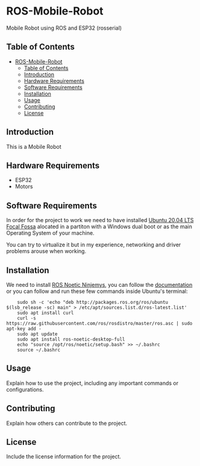 # ROS-Mobile-Robot

Mobile Robot using ROS and ESP32 (rosserial)

## Table of Contents
- [ROS-Mobile-Robot](#ros-mobile-robot)
  - [Table of Contents](#table-of-contents)
  - [Introduction](#introduction)
  - [Hardware Requirements](#hardware-requirements)
  - [Software Requirements](#software-requirements)
  - [Installation](#installation)
  - [Usage](#usage)
  - [Contributing](#contributing)
  - [License](#license)

## Introduction
This is a Mobile Robot 

## Hardware Requirements
- ESP32
- Motors

## Software Requirements
In order for the project to work we need to have installed [Ubuntu 20.04 LTS Focal Fossa](https://releases.ubuntu.com/focal/) alocated
in a partiton with a Windows dual boot or as the main Operating System of your machine. 

You can try to virtualize it but in my experience, networking and driver problems arouse when working.

## Installation
We need to install [ROS Noetic Ninjemys](https://wiki.ros.org/noetic), you can follow the [documentation](https://wiki.ros.org/noetic/Installation/Ubuntu) or you can follow and run these few commands inside Ubuntu's terminal:

```shell
    sudo sh -c 'echo "deb http://packages.ros.org/ros/ubuntu $(lsb_release -sc) main" > /etc/apt/sources.list.d/ros-latest.list'
    sudo apt install curl
    curl -s https://raw.githubusercontent.com/ros/rosdistro/master/ros.asc | sudo apt-key add -
    sudo apt update
    sudo apt install ros-noetic-desktop-full
    echo "source /opt/ros/noetic/setup.bash" >> ~/.bashrc
    source ~/.bashrc
```

## Usage
Explain how to use the project, including any important commands or configurations.

## Contributing
Explain how others can contribute to the project.

## License
Include the license information for the project.